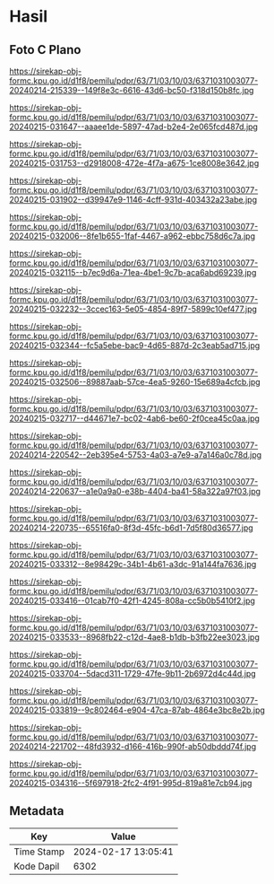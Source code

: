 # Hasil

## Foto C Plano

https://sirekap-obj-formc.kpu.go.id/d1f8/pemilu/pdpr/63/71/03/10/03/6371031003077-20240214-215339--149f8e3c-6616-43d6-bc50-f318d150b8fc.jpg

https://sirekap-obj-formc.kpu.go.id/d1f8/pemilu/pdpr/63/71/03/10/03/6371031003077-20240215-031647--aaaee1de-5897-47ad-b2e4-2e065fcd487d.jpg

https://sirekap-obj-formc.kpu.go.id/d1f8/pemilu/pdpr/63/71/03/10/03/6371031003077-20240215-031753--d2918008-472e-4f7a-a675-1ce8008e3642.jpg

https://sirekap-obj-formc.kpu.go.id/d1f8/pemilu/pdpr/63/71/03/10/03/6371031003077-20240215-031902--d39947e9-1146-4cff-931d-403432a23abe.jpg

https://sirekap-obj-formc.kpu.go.id/d1f8/pemilu/pdpr/63/71/03/10/03/6371031003077-20240215-032006--8fe1b655-1faf-4467-a962-ebbc758d6c7a.jpg

https://sirekap-obj-formc.kpu.go.id/d1f8/pemilu/pdpr/63/71/03/10/03/6371031003077-20240215-032115--b7ec9d6a-71ea-4be1-9c7b-aca6abd69239.jpg

https://sirekap-obj-formc.kpu.go.id/d1f8/pemilu/pdpr/63/71/03/10/03/6371031003077-20240215-032232--3ccec163-5e05-4854-89f7-5899c10ef477.jpg

https://sirekap-obj-formc.kpu.go.id/d1f8/pemilu/pdpr/63/71/03/10/03/6371031003077-20240215-032344--fc5a5ebe-bac9-4d65-887d-2c3eab5ad715.jpg

https://sirekap-obj-formc.kpu.go.id/d1f8/pemilu/pdpr/63/71/03/10/03/6371031003077-20240215-032506--89887aab-57ce-4ea5-9260-15e689a4cfcb.jpg

https://sirekap-obj-formc.kpu.go.id/d1f8/pemilu/pdpr/63/71/03/10/03/6371031003077-20240215-032717--d44671e7-bc02-4ab6-be60-2f0cea45c0aa.jpg

https://sirekap-obj-formc.kpu.go.id/d1f8/pemilu/pdpr/63/71/03/10/03/6371031003077-20240214-220542--2eb395e4-5753-4a03-a7e9-a7a146a0c78d.jpg

https://sirekap-obj-formc.kpu.go.id/d1f8/pemilu/pdpr/63/71/03/10/03/6371031003077-20240214-220637--a1e0a9a0-e38b-4404-ba41-58a322a97f03.jpg

https://sirekap-obj-formc.kpu.go.id/d1f8/pemilu/pdpr/63/71/03/10/03/6371031003077-20240214-220735--65516fa0-8f3d-45fc-b6d1-7d5f80d36577.jpg

https://sirekap-obj-formc.kpu.go.id/d1f8/pemilu/pdpr/63/71/03/10/03/6371031003077-20240215-033312--8e98429c-34b1-4b61-a3dc-91a144fa7636.jpg

https://sirekap-obj-formc.kpu.go.id/d1f8/pemilu/pdpr/63/71/03/10/03/6371031003077-20240215-033416--01cab7f0-42f1-4245-808a-cc5b0b5410f2.jpg

https://sirekap-obj-formc.kpu.go.id/d1f8/pemilu/pdpr/63/71/03/10/03/6371031003077-20240215-033533--8968fb22-c12d-4ae8-b1db-b3fb22ee3023.jpg

https://sirekap-obj-formc.kpu.go.id/d1f8/pemilu/pdpr/63/71/03/10/03/6371031003077-20240215-033704--5dacd311-1729-47fe-9b11-2b6972d4c44d.jpg

https://sirekap-obj-formc.kpu.go.id/d1f8/pemilu/pdpr/63/71/03/10/03/6371031003077-20240215-033819--9c802464-e904-47ca-87ab-4864e3bc8e2b.jpg

https://sirekap-obj-formc.kpu.go.id/d1f8/pemilu/pdpr/63/71/03/10/03/6371031003077-20240214-221702--48fd3932-d166-416b-990f-ab50dbddd74f.jpg

https://sirekap-obj-formc.kpu.go.id/d1f8/pemilu/pdpr/63/71/03/10/03/6371031003077-20240215-034316--5f697918-2fc2-4f91-995d-819a81e7cb94.jpg


## Metadata

| Key        | Value               |
| ---------- | ------------------- |
| Time Stamp | 2024-02-17 13:05:41 |
| Kode Dapil | 6302                |



